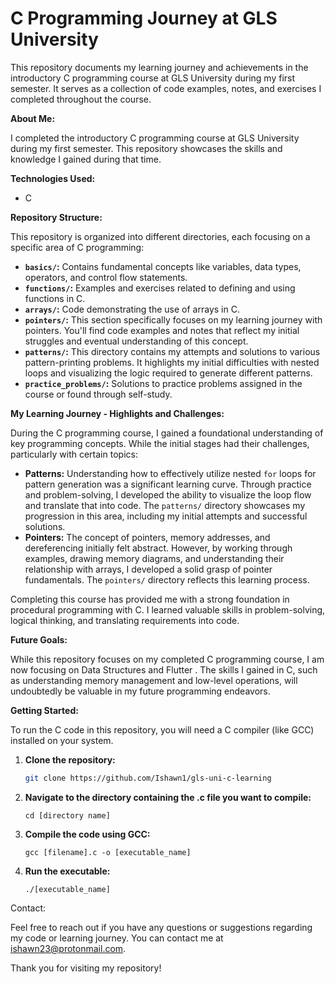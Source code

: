 # C Programming Journey at GLS University

This repository documents my learning journey and achievements in the introductory C programming course at GLS University during my first semester. It serves as a collection of code examples, notes, and exercises I completed throughout the course.

**About Me:**

I completed the introductory C programming course at GLS University during my first semester. This repository showcases the skills and knowledge I gained during that time.

**Technologies Used:**

* C


**Repository Structure:**

This repository is organized into different directories, each focusing on a specific area of C programming:

* **`basics/`:**  Contains fundamental concepts like variables, data types, operators, and control flow statements.
* **`functions/`:**  Examples and exercises related to defining and using functions in C.
* **`arrays/`:**  Code demonstrating the use of arrays in C.
* **`pointers/`:**  This section specifically focuses on my learning journey with pointers. You'll find code examples and notes that reflect my initial struggles and eventual understanding of this concept.
* **`patterns/`:**  This directory contains my attempts and solutions to various pattern-printing problems. It highlights my initial difficulties with nested loops and visualizing the logic required to generate different patterns.
* **`practice_problems/`:**  Solutions to practice problems assigned in the course or found through self-study.


**My Learning Journey - Highlights and Challenges:**

During the C programming course, I gained a foundational understanding of key programming concepts. While the initial stages had their challenges, particularly with certain topics:

* **Patterns:**  Understanding how to effectively utilize nested `for` loops for pattern generation was a significant learning curve. Through practice and problem-solving, I developed the ability to visualize the loop flow and translate that into code. The `patterns/` directory showcases my progression in this area, including my initial attempts and successful solutions.
* **Pointers:**  The concept of pointers, memory addresses, and dereferencing initially felt abstract. However, by working through examples, drawing memory diagrams, and understanding their relationship with arrays, I developed a solid grasp of pointer fundamentals. The `pointers/` directory reflects this learning process.

Completing this course has provided me with a strong foundation in procedural programming with C. I learned valuable skills in problem-solving, logical thinking, and translating requirements into code.

**Future Goals:**

While this repository focuses on my completed C programming course, I am now focusing on Data Structures and Flutter . The skills I gained in C, such as understanding memory management and low-level operations, will undoubtedly be valuable in my future programming endeavors.

**Getting Started:**

To run the C code in this repository, you will need a C compiler (like GCC) installed on your system.

1. **Clone the repository:**
   ```bash
   git clone https://github.com/Ishawn1/gls-uni-c-learning
2. **Navigate to the directory containing the .c file you want to compile:**
   ```   
   cd [directory name]
3. **Compile the code using GCC:** 
   ```
   gcc [filename].c -o [executable_name]
4. **Run the executable:**
   ```
   ./[executable_name]
Contact:

Feel free to reach out if you have any questions or suggestions regarding my code or learning journey. You can contact me at ishawn23@protonmail.com.

Thank you for visiting my repository!
